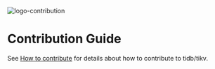 ![logo-contribution](https://user-images.githubusercontent.com/6755791/33362307-d5e59a16-d516-11e7-86df-a0dfdfee7b88.jpg)

# Contribution Guide

See [How to contribute](./contributors/README.md) for details about how to contribute to tidb/tikv.

